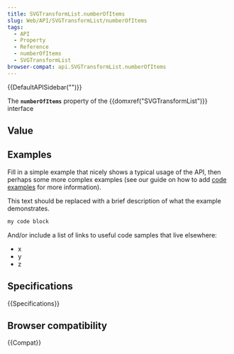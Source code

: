 ```yaml
---
title: SVGTransformList.numberOfItems
slug: Web/API/SVGTransformList/numberOfItems
tags:
  - API
  - Property
  - Reference
  - numberOfItems
  - SVGTransformList
browser-compat: api.SVGTransformList.numberOfItems
---
```

{{DefaultAPISidebar("")}}

The **`numberOfItems`** property of the {{domxref("SVGTransformList")}} interface 

## Value



## Examples

Fill in a simple example that nicely shows a typical usage of the API, then perhaps some more complex examples (see our guide on how to add [code examples](/en-US/docs/MDN/Contribute/Structures/Code_examples) for more information).

This text should be replaced with a brief description of what the example demonstrates.

```js
my code block
```

And/or include a list of links to useful code samples that live elsewhere:

*   x
*   y
*   z

## Specifications

{{Specifications}}

## Browser compatibility

{{Compat}}


